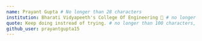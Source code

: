 ```yaml
---
name: Prayant Gupta # No longer than 28 characters
institution: Bharati Vidyapeeth's College Of Engineering 🚩 # no longer than 58 characters
quote: Keep doing instread of trying. # no longer than 100 characters, avoid using quotes(") to guarantee the format remains the same.
github_user: prayantgupta15
---
```


